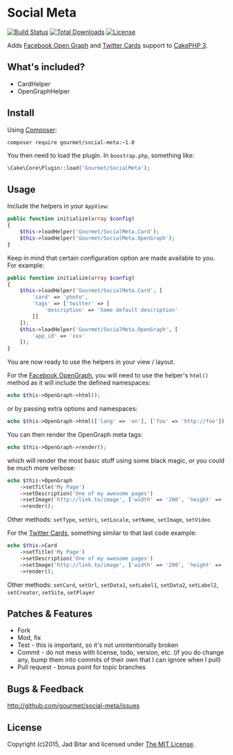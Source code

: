 # Social Meta

[![Build Status](https://img.shields.io/travis/gourmet/social-meta/master.svg?style=flat-square)](https://travis-ci.org/gourmet/social-meta)
[![Total Downloads](https://img.shields.io/packagist/dt/gourmet/social-meta.svg?style=flat-square)](https://packagist.org/packages/gourmet/social-meta)
[![License](https://img.shields.io/badge/license-MIT-blue.svg?style=flat-square)](LICENSE.txt)

Adds [Facebook Open Graph][fbog] and [Twitter Cards][twcards] support to [CakePHP 3].

## What's included?

- CardHelper
- OpenGraphHelper

## Install

Using [Composer]:

```
composer require gourmet/social-meta:~1.0
```

You then need to load the plugin. In `boostrap.php`, something like:

```php
\Cake\Core\Plugin::load('Gourmet/SocialMeta');
```

## Usage

Include the helpers in your `AppView`:

```php
public function initialize(array $config)
{
    $this->loadHelper('Gourmet/SocialMeta.Card');
    $this->loadHelper('Gourmet/SocialMeta.OpenGraph');
}
```

Keep in mind that certain configuration option are made available to you. For example:

```php
public function initialize(array $config)
{
    $this->loadHelper('Gourmet/SocialMeta.Card', [
        'card' => 'photo',
        'tags' => ['twitter' => [
            'description' => 'Some default description'
        ]]
    ]);
    $this->loadHelper('Gourmet/SocialMeta.OpenGraph', [
        'app_id' => 'xxx'
    ]);
}
```

You are now ready to use the helpers in your view / layout.

For the [Facebook OpenGraph][fbog], you will need to use the helper's `html()` method as it
will include the defined namespaces:

```php
echo $this->OpenGraph->html();
```

or by passing extra options and namespaces:

```php
echo $this->OpenGraph->html(['lang' => 'en'], ['foo' => 'http://foo']);
```

You can then render the OpenGraph meta tags:

```php
echo $this->OpenGraph->render();
```

which will render the most basic stuff using some black magic, or you could be much more verbose:

```php
echo $this->OpenGraph
    ->setTitle('My Page')
    ->setDescription('One of my awesome pages')
    ->setImage('http://link.to/image', ['width' => '200', 'height' => '300'])
    ->render();
```

Other methods: `setType`, `setUri`, `setLocale`, `setName`, `setImage`, `setVideo`

For the [Twitter Cards][twcards], something similar to that last code example:

```php
echo $this->Card
    ->setTitle('My Page')
    ->setDescription('One of my awesome pages')
    ->setImage('http://link.to/image', ['width' => '200', 'height' => '300'])
    ->render();
```

Other methods: `setCard`, `setUrl`, `setData1`, `setLabel1`, `setData2`, `setLabel2`, `setCreator`, `setSite`, `setPlayer`

## Patches & Features

* Fork
* Mod, fix
* Test - this is important, so it's not unintentionally broken
* Commit - do not mess with license, todo, version, etc. (if you do change any, bump them into commits of
their own that I can ignore when I pull)
* Pull request - bonus point for topic branches

## Bugs & Feedback

http://github.com/gourmet/social-meta/issues

## License

Copyright (c)2015, Jad Bitar and licensed under [The MIT License][mit].

[CakePHP 3]:http://cakephp.org
[Composer]:http://getcomposer.org
[mit]:http://www.opensource.org/licenses/mit-license.php
[fbog]:https://developers.facebook.com/docs/opengraph
[twcards]:https://dev.twitter.com/cards/overview
